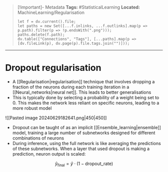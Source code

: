 > [!important]- Metadata
> **Tags:** #StatisticalLearning 
> **Located:** MachineLearning/Regularisation
> ```dataviewjs
> let f = dv.current().file;
> let paths = new Set([...f.inlinks, ...f.outlinks].map(p => p.path).filter(p => !p.endsWith(".png")));
> paths.delete(f.path);
> dv.table(["Connections", "Tags"], [...paths].map(p => [dv.fileLink(p), dv.page(p).file.tags.join("")]));
> ```

___
# Dropout regularisation
- A [[Regularisation|regularisation]] technique that involves dropping a fraction of the neurons during each training iteration in a [[Neural_networks|neural net]]. This leads to better generalisations
- This is typically done by selecting a probability of a weight being set to 0. This makes the network less reliant on specific neurons, leading to a more robust model 

![[Pasted image 20240629182641.png|450|450]]

- Dropout can be taught of as an implicit [[Ensemble_learning|ensemble]] model, training a large number of subnetworks designed for different combinations of neurons
- During inference, using the full network is like averaging the predictions of these subnetworks. When a layer that used dropout is making a prediction, neuron output is scaled:

$$\hat{y}_{\text{final}}=\hat{y}\cdot(1-\text{dropout\_rate})$$
